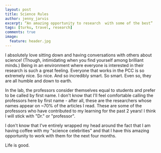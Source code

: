 ```yaml
---
layout: post
title: Science Rules
author: jenny_jarvis
excerpt: “An amazing opportunity to research  with some of the best”
tags: [turku, travel, research]
comments: true
image:
  feature: header.jpg
---
```

I absolutely love sitting down and having conversations with others about science! (Though, intimidating when you find yourself among brilliant minds.) Being in an environment where everyone is interested in their research is such a great feeling. Everyone that works in the PCC is so extremely nice. So nice. And so incredibly smart. So smart. Even so, they are all humble and down to earth.

In the lab, the professors consider themselves equal to students and prefer to be called by first name. I don't know that I'll feel comfortable calling the professors here by first name - after all, these are the researchers whose names appear on ~70% of the articles I read. These are some of the professors who have contributed to my learning for the past 2 years! I think I will stick with "Dr." or "professor".

I don't know that I've entirely wrapped my head around the fact that I am having coffee with my "science celebrities" and that I have this amazing opportunity to work with them for the next four months.

Life is good.
